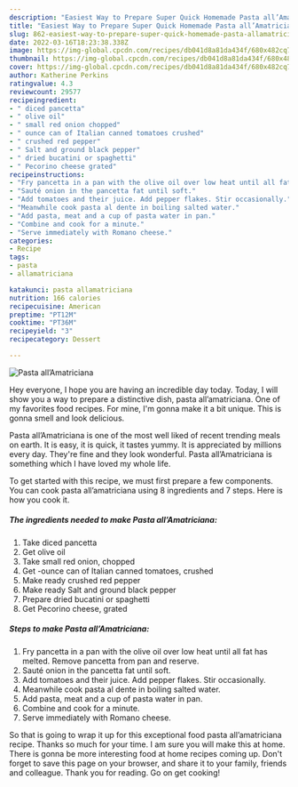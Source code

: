 ```yaml
---
description: "Easiest Way to Prepare Super Quick Homemade Pasta all’Amatriciana"
title: "Easiest Way to Prepare Super Quick Homemade Pasta all’Amatriciana"
slug: 862-easiest-way-to-prepare-super-quick-homemade-pasta-allamatriciana
date: 2022-03-16T18:23:38.338Z
image: https://img-global.cpcdn.com/recipes/db041d8a81da434f/680x482cq70/pasta-allamatriciana-recipe-main-photo.jpg
thumbnail: https://img-global.cpcdn.com/recipes/db041d8a81da434f/680x482cq70/pasta-allamatriciana-recipe-main-photo.jpg
cover: https://img-global.cpcdn.com/recipes/db041d8a81da434f/680x482cq70/pasta-allamatriciana-recipe-main-photo.jpg
author: Katherine Perkins
ratingvalue: 4.3
reviewcount: 29577
recipeingredient:
- " diced pancetta"
- " olive oil"
- " small red onion chopped"
- " ounce can of Italian canned tomatoes crushed"
- " crushed red pepper"
- " Salt and ground black pepper"
- " dried bucatini or spaghetti"
- " Pecorino cheese grated"
recipeinstructions:
- "Fry pancetta in a pan with the olive oil over low heat until all fat has melted. Remove pancetta from pan and reserve."
- "Sauté onion in the pancetta fat until soft."
- "Add tomatoes and their juice. Add pepper flakes. Stir occasionally."
- "Meanwhile cook pasta al dente in boiling salted water."
- "Add pasta, meat and a cup of pasta water in pan."
- "Combine and cook for a minute."
- "Serve immediately with Romano cheese."
categories:
- Recipe
tags:
- pasta
- allamatriciana

katakunci: pasta allamatriciana 
nutrition: 166 calories
recipecuisine: American
preptime: "PT12M"
cooktime: "PT36M"
recipeyield: "3"
recipecategory: Dessert

---
```



![Pasta all’Amatriciana](https://img-global.cpcdn.com/recipes/db041d8a81da434f/680x482cq70/pasta-allamatriciana-recipe-main-photo.jpg)

Hey everyone, I hope you are having an incredible day today. Today, I will show you a way to prepare a distinctive dish, pasta all’amatriciana. One of my favorites food recipes. For mine, I'm gonna make it a bit unique. This is gonna smell and look delicious.

Pasta all’Amatriciana is one of the most well liked of recent trending meals on earth. It is easy, it is quick, it tastes yummy. It is appreciated by millions every day. They're fine and they look wonderful. Pasta all’Amatriciana is something which I have loved my whole life.




To get started with this recipe, we must first prepare a few components. You can cook pasta all’amatriciana using 8 ingredients and 7 steps. Here is how you cook it.

<!--inarticleads1-->

##### The ingredients needed to make Pasta all’Amatriciana:

1. Take  diced pancetta
1. Get  olive oil
1. Take  small red onion, chopped
1. Get  -ounce can of Italian canned tomatoes, crushed
1. Make ready  crushed red pepper
1. Make ready  Salt and ground black pepper
1. Prepare  dried bucatini or spaghetti
1. Get  Pecorino cheese, grated




<!--inarticleads2-->

##### Steps to make Pasta all’Amatriciana:

1. Fry pancetta in a pan with the olive oil over low heat until all fat has melted. Remove pancetta from pan and reserve.
1. Sauté onion in the pancetta fat until soft.
1. Add tomatoes and their juice. Add pepper flakes. Stir occasionally.
1. Meanwhile cook pasta al dente in boiling salted water.
1. Add pasta, meat and a cup of pasta water in pan.
1. Combine and cook for a minute.
1. Serve immediately with Romano cheese.




So that is going to wrap it up for this exceptional food pasta all’amatriciana recipe. Thanks so much for your time. I am sure you will make this at home. There is gonna be more interesting food at home recipes coming up. Don't forget to save this page on your browser, and share it to your family, friends and colleague. Thank you for reading. Go on get cooking!

